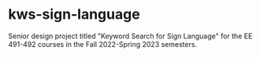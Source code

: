 # kws-sign-language
Senior design project titled "Keyword Search for Sign Language" for the EE 491-492 courses in the Fall 2022-Spring 2023 semesters.
